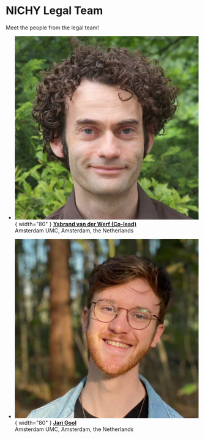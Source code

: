 # NICHY Legal Team

Meet the people from the legal team!

<!-- 
The section below uses a special mix of markdown and HTML to make pretty cards.
To add another person, copy the following format and add it between the <div> </div> tags:

COPY THIS TO ADD ANOTHER PERSON:

- ![Member 1](img/member1.jpg){ width="80" } **[Member One](https://personal.website.org/of-member-1)**  
  City University, The Country

 -->

<div class="grid cards" markdown>

- ![Ysbrand](../assets/profile_pictures/ysbrand.jpg){ width="80" } **[Ysbrand van der Werf (Co-lead)](https://www.amsterdamumc.org/en/research/researchers/ysbrand-van-der-werf.htm)**  
  Amsterdam UMC, Amsterdam, the Netherlands

- ![Jari](../assets/profile_pictures/jari.jpg){ width="80" } **[Jari Gool](https://pure.amsterdamumc.nl/en/persons/jari-gool)**  
  Amsterdam UMC, Amsterdam, the Netherlands

</div>


